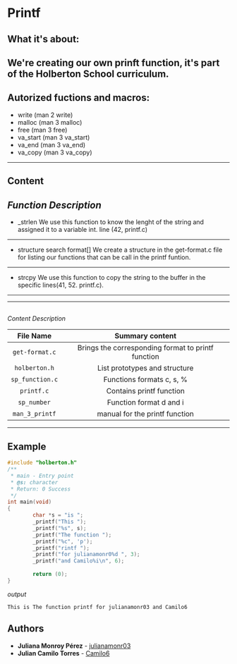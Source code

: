 # Printf

## What it's about:
We're creating our own prinft function, it's part of the Holberton School curriculum.
---
## Autorized fuctions and macros:
* write (man 2 write)
* malloc (man 3 malloc)
* free (man 3 free)
* va_start (man 3 va_start)
* va_end (man 3 va_end)
* va_copy (man 3 va_copy)
---
## Content
*Function Description*
----
- _strlen
 We use this function to know the lenght of the string and assigned it to a variable int. line (42, printf.c)
----
- structure search format[]
We create a structure in the get-format.c file for listing our functions that can be call in the printf funtion.
----
- strcpy
We use this function to copy the string to the buffer in the specific lines(41, 52. printf.c).
-----

-----
##
*Content Description*

| 	File Name   |				 Summary content				   |
|  		:---:   | 		     		:---: 	 					   |
|`get-format.c` |Brings the corresponding format to printf function|
|`holberton.h`  |List prototypes and structure					   |
|`sp_function.c`|Functions formats c, s, %  					   |
|`printf.c`	    |Contains printf function						   |
|`sp_number`	|Function format d and i						   |
|`man_3_printf`	|manual for the printf function					   |

------
## Example 

```C
#include "holberton.h"
/**
 * main - Entry point
 * @s: character
 * Return: 0 Success
 */
int main(void)
{
        char *s = "is ";
		_printf("This ");
        _printf("%s", s);
        _printf("The function ");
		_printf("%c", 'p');
		_printf("rintf ");
		_printf("for julianamonr0%d ", 3);
		_printf("and Camilo%i\n", 6);
		
        return (0);
}
```
*output*

`This is The function printf for julianamonr03 and Camilo6`

## Authors
* **Juliana Monroy Pérez** - [julianamonr03](https://github.com/julianamonr03)
* **Julian Camilo Torres** - [Camilo6](https://github.com/Camilo6)